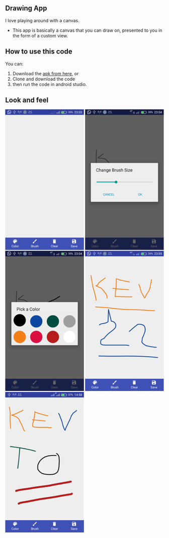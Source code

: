 ## Drawing App
I love playing around with a canvas. 
* This app is basically a canvas that you can draw on, presented to you in the form of a custom view.

## How to use this code
 You can:
 1. Download the [apk from here](https://github.com/Kevin-Kip/DrawingPad/blob/master/apk/DrawingApp.apk), or
 2. Clone and download the code
 3. then run the code in android studio.
 
## Look and feel

<img src="/screenshots/device1.png" width="250px"> <img src="/screenshots/device2.png" width="250px">
<img src="/screenshots/device3.png" width="250px"> <img src="/screenshots/device4.png" width="250px">
<img src="/screenshots/device5.png" width="250px">

